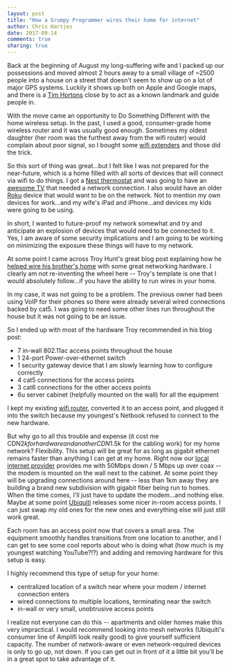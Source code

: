```yaml
---
layout: post
title: "How a Grumpy Programmer wires their home for internet"
author: Chris Hartjes
date: 2017-09-14
comments: true
sharing: true
---
```

Back at the beginning of August my long-suffering wife and I packed
up our possessions and moved almost 2 hours away to a small village
of ~2500 people into a house on a street that doesn't seem to show
up on a lot of major GPS systems. Luckily it shows up both on Apple
and Google maps, and there is a [Tim Hortons](https://en.wikipedia.org/wiki/Tim_Hortons)
close by to act as a known landmark and guide people in.

With the move came an opportunity to Do Something Different with the
home wireless setup. In the past, I used a good, consumer-grade home
wireless router and it was usually good enough. Sometimes my oldest
daughter (her room was the furthest away from the wifi router) would
complain about poor signal, so I bought some [wifi extenders](http://www.tp-link.com/us/home-networking/network-extenders/range-extenders)
and those did the trick.

So this sort of thing was great...but I felt like I was not prepared
for the near-future, which is a home filled with all sorts of devices
that will connect via wifi to do things. I got a [Nest thermostat](https://nest.com/thermostats/nest-learning-thermostat/overview/) and was going to have an [awesome TV](https://www.amazon.com/dp/B06Y6FSV5Q/?tag=thewire06-20&linkCode=xm2&ascsubtag=AgEAAAAAAAAAAMEe) that needed a network connection. I also would have an older [Roku](https://www.roku.com)
device that would want to be on the network. Not to mention my own
devices for work...and my wife's iPad and iPhone...and devices my
kids were going to be using.

In short, I wanted to future-proof my network somewhat and try and
anticipate an explosion of devices that would need to be connected
to it. Yes, I am aware of some security implications and I am going
to be working on minimizing the exposure these things will have to
my network.

At some point I came across Troy Hunt's great blog post explaining
how he [helped wire his brother's home](https://www.troyhunt.com/wiring-a-home-network-from-the-ground-up-with-ubiquiti/)
with some great networking hardware. I clearly am not re-inventing
the wheel here -- Troy's template is one that I would absolutely
follow...if you have the ability to run wires in your home.

In my case, it was not going to be a problem. The previous owner had
been using VoIP for their phones so there were already several wired
connections backed by cat5. I was going to need some other lines run
throughout the house but it was not going to be an issue.

So I ended up with most of the hardware Troy recommended in his blog
post:

* 7 in-wall 802.11ac access points throughout the house
* 1 24-port Power-over-ethernet switch 
* 1 security gateway device that I am slowly learning how to configure correctly
* 4 cat5 connections for the access points
* 3 cat6 connections for the other access points
* 6u server cabinet (helpfully mounted on the wall) for all the equipment

I kept my existing [wifi router](https://www.netgear.com/home/products/networking/wifi-routers/R6400.aspx),
converted it to an access point, and plugged
it into the switch because my youngest's Netbook refused to connect to the new hardware.

But why go to all this trouble and expense (it cost me CDN$2k for hardware and another CDN$1.5k for the cabling work) for
my home network? Flexibility. This setup will be great for as long as gigabit
ethernet remains faster than anything I can get at my home. Right now our
[local internet provider](http://quadro.net) provides me with 50Mbps down / 5 Mbps
up over coax -- the modem is mounted on the wall next to the cabinet.
At some point they will be upgrading connections around here -- less than 1km 
away they are building a brand new subdivision with gigabit fiber being run to
homes. When the time comes, I'll just have to update the modem...and nothing
else. Maybe at some point [Ubiquiti](https://www.ubnt.com) releases some nicer in-room access points.
I can just swap my old ones for the new ones and everything else will just still
work great.

Each room has an access point now that covers a small area. The equipment smoothly
handles transitions from one location to another, and I can get to see some
cool reports about who is doing what (how much is my youngest watching YouTube?!?)
and adding and removing hardware for this setup is easy.

I highly recommend this type of setup for your home:

* centralized location of a switch near where your modem / internet connection enters
* wired connections to multiple locations, terminating near the switch
* in-wall or very small, unobtrusive access points

I realize not everyone can do this -- apartments and older homes make this very
impractical. I would recommend looking into mesh networks (Ubiquiti's consumer
line of Amplifi look really good) to give yourself sufficient capacity. The
number of network-aware or even network-required devices is only to go up, not down. If you can get out in
front of it a little bit you'll be in a great spot to take advantage of it.

